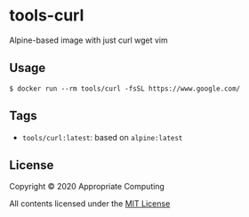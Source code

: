 # tools-curl
Alpine-based image with just curl wget vim

## Usage

```console
$ docker run --rm tools/curl -fsSL https://www.google.com/
```

## Tags

* `tools/curl:latest`: based on `alpine:latest`

## License

Copyright © 2020 Appropriate Computing

All contents licensed under the [MIT License](LICENSE)
